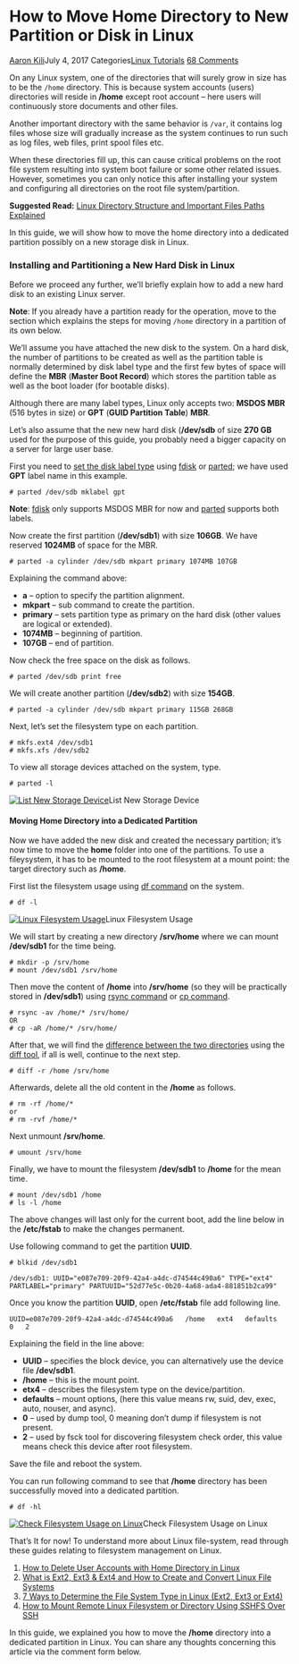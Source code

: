 # How to Move Home Directory to New Partition or Disk in Linux

[Aaron Kili](https://www.tecmint.com/author/aaronkili/)July 4, 2017 Categories[Linux Tutorials](https://www.tecmint.com/category/linux-tutorials/) [68 Comments](https://www.tecmint.com/move-home-directory-to-new-partition-disk-in-linux/#comments)

On any Linux system, one of the directories that will surely grow in size has to be the `/home` directory. This is because system accounts (users) directories will reside in **/home** except root account – here users will continuously store documents and other files.

Another important directory with the same behavior is `/var`, it contains log files whose size will gradually increase as the system continues to run such as log files, web files, print spool files etc.

When these directories fill up, this can cause critical problems on the root file system resulting into system boot failure or some other related issues. However, sometimes you can only notice this after installing your system and configuring all directories on the root file system/partition.

**Suggested Read:** [Linux Directory Structure and Important Files Paths Explained](https://www.tecmint.com/linux-directory-structure-and-important-files-paths-explained/)

In this guide, we will show how to move the home directory into a dedicated partition possibly on a new storage disk in Linux.

### Installing and Partitioning a New Hard Disk in Linux

Before we proceed any further, we’ll briefly explain how to add a new hard disk to an existing Linux server.

**Note**: If you already have a partition ready for the operation, move to the section which explains the steps for moving `/home` directory in a partition of its own below.

We’ll assume you have attached the new disk to the system. On a hard disk, the number of partitions to be created as well as the partition table is normally determined by disk label type and the first few bytes of space will define the **MBR** (**Master Boot Record**) which stores the partition table as well as the boot loader (for bootable disks).

Although there are many label types, Linux only accepts two: **MSDOS MBR** (516 bytes in size) or **GPT** (**GUID Partition Table**) **MBR**.

Let’s also assume that the new new hard disk (**/dev/sdb** of size **270 GB** used for the purpose of this guide, you probably need a bigger capacity on a server for large user base.

First you need to [set the disk label type](https://www.tecmint.com/change-modify-linux-disk-partition-label-names/) using [fdisk](https://www.tecmint.com/fdisk-commands-to-manage-linux-disk-partitions/) or [parted](https://www.tecmint.com/parted-command-to-create-resize-rescue-linux-disk-partitions/); we have used **GPT** label name in this example.

```
# parted /dev/sdb mklabel gpt
```

**Note**: [fdisk](https://www.tecmint.com/fdisk-commands-to-manage-linux-disk-partitions/) only supports MSDOS MBR for now and [parted](https://www.tecmint.com/parted-command-to-create-resize-rescue-linux-disk-partitions/) supports both labels.

Now create the first partition (**/dev/sdb1**) with size **106GB**. We have reserved **1024MB** of space for the MBR.

```
# parted -a cylinder /dev/sdb mkpart primary 1074MB 107GB
```

Explaining the command above:

- **a** – option to specify the partition alignment.
- **mkpart** – sub command to create the partition.
- **primary** – sets partition type as primary on the hard disk (other values are logical or extended).
- **1074MB** – beginning of partition.
- **107GB** – end of partition.

Now check the free space on the disk as follows.

```
# parted /dev/sdb print free
```

We will create another partition (**/dev/sdb2**) with size **154GB**.

```
# parted -a cylinder /dev/sdb mkpart primary 115GB 268GB
```

Next, let’s set the filesystem type on each partition.

```
# mkfs.ext4 /dev/sdb1
# mkfs.xfs /dev/sdb2
```

To view all storage devices attached on the system, type.

```
# parted -l
```

[![List New Storage Device](https://www.tecmint.com/wp-content/uploads/2017/07/List-New-Storage-Device.png)](https://www.tecmint.com/wp-content/uploads/2017/07/List-New-Storage-Device.png)List New Storage Device

#### Moving Home Directory into a Dedicated Partition

Now we have added the new disk and created the necessary partition; it’s now time to move the **home** folder into one of the partitions. To use a fileysystem, it has to be mounted to the root filesystem at a mount point: the target directory such as **/home**.

First list the filesystem usage using [df command](https://www.tecmint.com/how-to-check-disk-space-in-linux/) on the system.

```
# df -l
```

[![Linux Filesystem Usage](https://www.tecmint.com/wp-content/uploads/2017/07/Linux-Filesystem-Usage.png)](https://www.tecmint.com/wp-content/uploads/2017/07/Linux-Filesystem-Usage.png)Linux Filesystem Usage

We will start by creating a new directory **/srv/home** where we can mount **/dev/sdb1** for the time being.

```
# mkdir -p /srv/home
# mount /dev/sdb1 /srv/home 
```

Then move the content of **/home** into **/srv/home** (so they will be practically stored in **/dev/sdb1**) using [rsync command](https://www.tecmint.com/rsync-local-remote-file-synchronization-commands/) or [cp command](https://www.tecmint.com/advanced-copy-command-shows-progress-bar-while-copying-files/).

```
# rsync -av /home/* /srv/home/
OR
# cp -aR /home/* /srv/home/
```

After that, we will find the [difference between the two directories](https://www.tecmint.com/compare-find-difference-between-two-directories-in-linux/) using the [diff tool](https://www.tecmint.com/best-linux-file-diff-tools-comparison/), if all is well, continue to the next step.

```
# diff -r /home /srv/home
```

Afterwards, delete all the old content in the **/home** as follows.

```
# rm -rf /home/*
or
# rm -rvf /home/*
```

Next unmount **/srv/home**.

```
# umount /srv/home
```

Finally, we have to mount the filesystem **/dev/sdb1** to **/home** for the mean time.

```
# mount /dev/sdb1 /home
# ls -l /home
```

The above changes will last only for the current boot, add the line below in the **/etc/fstab** to make the changes permanent.

Use following command to get the partition **UUID**.

```
# blkid /dev/sdb1

/dev/sdb1: UUID="e087e709-20f9-42a4-a4dc-d74544c490a6" TYPE="ext4" PARTLABEL="primary" PARTUUID="52d77e5c-0b20-4a68-ada4-881851b2ca99"
```

Once you know the partition **UUID**, open **/etc/fstab** file add following line.

```
UUID=e087e709-20f9-42a4-a4dc-d74544c490a6   /home   ext4   defaults   0   2
```

Explaining the field in the line above:

- **UUID** – specifies the block device, you can alternatively use the device file **/dev/sdb1**.
- **/home** – this is the mount point.
- **etx4** – describes the filesystem type on the device/partition.
- **defaults** – mount options, (here this value means rw, suid, dev, exec, auto, nouser, and async).
- **0** – used by dump tool, 0 meaning don’t dump if filesystem is not present.
- **2** – used by fsck tool for discovering filesystem check order, this value means check this device after root filesystem.

Save the file and reboot the system.

You can run following command to see that **/home** directory has been successfully moved into a dedicated partition.

```
# df -hl
```

[![Check Filesystem Usage on Linux](https://www.tecmint.com/wp-content/uploads/2017/07/Check-Filesystem-Usage-on-Linux.png)](https://www.tecmint.com/wp-content/uploads/2017/07/Check-Filesystem-Usage-on-Linux.png)Check Filesystem Usage on Linux

That’s It for now! To understand more about Linux file-system, read through these guides relating to filesystem management on Linux.

1. [How to Delete User Accounts with Home Directory in Linux](https://www.tecmint.com/delete-remove-a-user-account-with-home-directory-in-linux/)
2. [What is Ext2, Ext3 & Ext4 and How to Create and Convert Linux File Systems](https://www.tecmint.com/what-is-ext2-ext3-ext4-and-how-to-create-and-convert-linux-file-systems/)
3. [7 Ways to Determine the File System Type in Linux (Ext2, Ext3 or Ext4)](https://www.tecmint.com/find-linux-filesystem-type/)
4. [How to Mount Remote Linux Filesystem or Directory Using SSHFS Over SSH](https://www.tecmint.com/sshfs-mount-remote-linux-filesystem-directory-using-ssh/)

In this guide, we explained you how to move the **/home** directory into a dedicated partition in Linux. You can share any thoughts concerning this article via the comment form below.